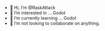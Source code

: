 - 👋 Hi, I’m @RaskAttack
- 👀 I’m interested in ... Godot
- 🌱 I’m currently learning ... Godot
- 💞️ I’m not looking to collaborate on anything.

<!---
RaskAttack/RaskAttack is a ✨ special ✨ repository because its `README.md` (this file) appears on your GitHub profile.
You can click the Preview link to take a look at your changes.
--->
